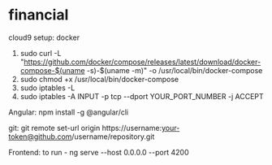# financial

cloud9 setup:
docker
1. sudo curl -L "https://github.com/docker/compose/releases/latest/download/docker-compose-$(uname -s)-$(uname -m)" -o /usr/local/bin/docker-compose
2. sudo chmod +x /usr/local/bin/docker-compose
3. sudo iptables -L
4. sudo iptables -A INPUT -p tcp --dport YOUR_PORT_NUMBER -j ACCEPT

Angular:
npm install -g @angular/cli

git:
git remote set-url origin https://username:your-token@github.com/username/repository.git

Frontend:
to run - ng serve --host 0.0.0.0 --port 4200